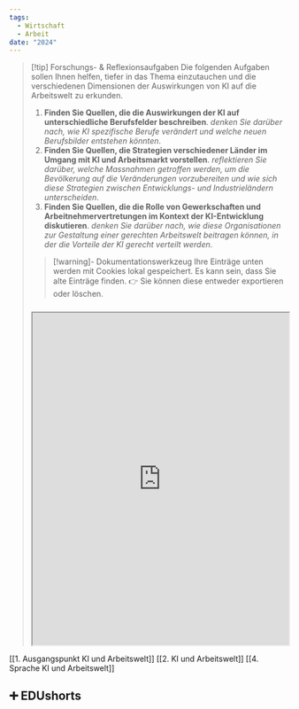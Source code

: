 ```yaml
---
tags:
  - Wirtschaft
  - Arbeit
date: "2024"
---
```

>[!tip] Forschungs- & Reflexionsaufgaben
>Die folgenden Aufgaben sollen Ihnen helfen, tiefer in das Thema einzutauchen und die verschiedenen Dimensionen der Auswirkungen von KI auf die Arbeitswelt zu erkunden.
>1. **Finden Sie Quellen, die die Auswirkungen der KI auf unterschiedliche Berufsfelder beschreiben**. *denken Sie darüber nach, wie KI spezifische Berufe verändert und welche neuen Berufsbilder entstehen könnten*.
>2. **Finden Sie Quellen, die Strategien verschiedener Länder im Umgang mit KI und Arbeitsmarkt vorstellen**. *reflektieren Sie darüber, welche Massnahmen getroffen werden, um die Bevölkerung auf die Veränderungen vorzubereiten und wie sich diese Strategien zwischen Entwicklungs- und Industrieländern unterscheiden*.
>3. **Finden Sie Quellen, die die Rolle von Gewerkschaften und Arbeitnehmervertretungen im Kontext der KI-Entwicklung diskutieren**. *denken Sie darüber nach, wie diese Organisationen zur Gestaltung einer gerechten Arbeitswelt beitragen können, in der die Vorteile der KI gerecht verteilt werden*.
>   
>>[!warning]- Dokumentationswerkzeug 
>Ihre Einträge unten werden mit Cookies lokal gespeichert. Es kann sein, dass Sie alte Einträge finden. 
>👉 Sie können diese entweder exportieren oder löschen.
>#####
><iframe width="100%" height="600" src="https://app.Lumi.education/run/nYkJQz" allowfullscreen allow="geolocation *; autoplay; encrypted-media"></iframe>


[[1. Ausgangspunkt KI und Arbeitswelt]]
[[2. KI und Arbeitswelt]]
[[4. Sprache KI und Arbeitswelt]]

## ➕ EDUshorts
